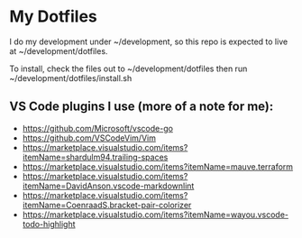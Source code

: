# My Dotfiles

I do my development under ~/development, so this repo is expected to live at
~/development/dotfiles.

To install, check the files out to ~/development/dotfiles then run
~/development/dotfiles/install.sh

## VS Code plugins I use (more of a note for me):

* https://github.com/Microsoft/vscode-go
* https://github.com/VSCodeVim/Vim
* https://marketplace.visualstudio.com/items?itemName=shardulm94.trailing-spaces
* https://marketplace.visualstudio.com/items?itemName=mauve.terraform
* https://marketplace.visualstudio.com/items?itemName=DavidAnson.vscode-markdownlint
* https://marketplace.visualstudio.com/items?itemName=CoenraadS.bracket-pair-colorizer
* https://marketplace.visualstudio.com/items?itemName=wayou.vscode-todo-highlight
